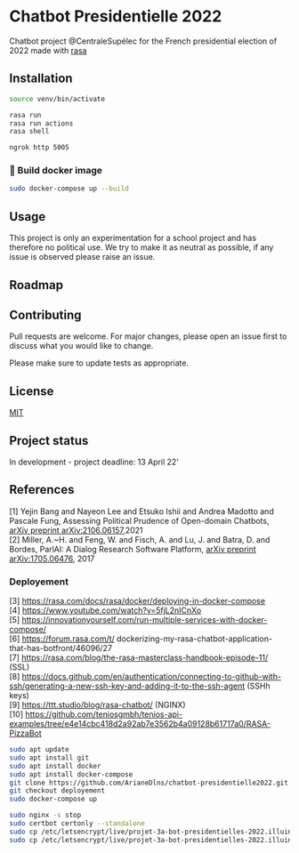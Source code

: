 # Chatbot Presidentielle 2022
Chatbot project @CentraleSupélec for the French presidential election of 2022 made with [rasa](https://rasa.com/)

## Installation
```bash 
source venv/bin/activate
```

```bash 
rasa run 
rasa run actions
rasa shell
```

```bash 
ngrok http 5005
```
### :whale: Build docker image

```bash
sudo docker-compose up --build
```

## Usage
This project is only an experimentation for a school project and has therefore no political use. We try to make it as neutral as possible, if any issue is observed please raise an issue. 

## Roadmap

## Contributing
Pull requests are welcome. For major changes, please open an issue first to discuss what you would like to change.

Please make sure to update tests as appropriate.

## License
[MIT]()

## Project status
In development - project deadline: 13 April 22'

## References
[1] Yejin Bang and Nayeon Lee and Etsuko Ishii and Andrea Madotto and Pascale Fung, Assessing Political Prudence of Open-domain Chatbots, [arXiv preprint arXiv:2106.06157](https://arxiv.org/abs/2106.06157),2021  
[2] Miller, A.~H. and Feng, W. and Fisch, A. and Lu, J. and Batra, D. and Bordes, ParlAI: A Dialog Research Software Platform, [arXiv preprint arXiv:1705.06476](https://arxiv.org/abs/2004.13637), 2017  

### Deployement 
[3] https://rasa.com/docs/rasa/docker/deploying-in-docker-compose  
[4] https://www.youtube.com/watch?v=5fjL2nICnXo  
[5] https://innovationyourself.com/run-multiple-services-with-docker-compose/  
[6] https://forum.rasa.com/t/ dockerizing-my-rasa-chatbot-application-that-has-botfront/46096/27  
[7] https://rasa.com/blog/the-rasa-masterclass-handbook-episode-11/ (SSL)  
[8] https://docs.github.com/en/authentication/connecting-to-github-with-ssh/generating-a-new-ssh-key-and-adding-it-to-the-ssh-agent (SSHh keys)  
[9] https://ttt.studio/blog/rasa-chatbot/ (NGINX)  
[10] https://github.com/teniosgmbh/tenios-api-examples/tree/e4e14cbc418d2a92ab7e3562b4a09128b61717a0/RASA-PizzaBot

```bash 
sudo apt update
sudo apt install git
sudo apt install docker
sudo apt install docker-compose
git clone https://github.com/ArianeDlns/chatbot-presidentielle2022.git
git checkout deployement 
sudo docker-compose up
```

```bash
sudo nginx -s stop
sudo certbot certonly --standalone
sudo cp /etc/letsencrypt/live/projet-3a-bot-presidentielles-2022.illuin-tech.com/fullchain.pem ./certs
sudo cp /etc/letsencrypt/live/projet-3a-bot-presidentielles-2022.illuin-tech.com/privkey.pem ./certs
```